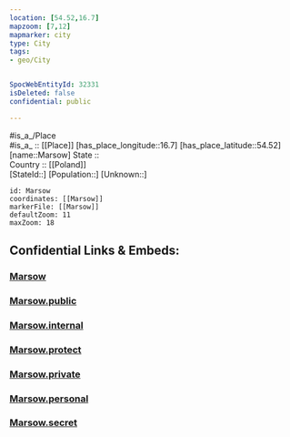 ```yaml
---
location: [54.52,16.7] 
mapzoom: [7,12] 
mapmarker: city 
type: City
tags:
- geo/City


SpocWebEntityId: 32331
isDeleted: false
confidential: public

---
```

#is_a_/Place  
#is_a_ :: [[Place]] 
[has_place_longitude::16.7] 
[has_place_latitude::54.52] 
[name::Marsow] 
State ::  
Country :: [[Poland]]  
[StateId::] 
[Population::] 
[Unknown::] 


```leaflet
id: Marsow
coordinates: [[Marsow]] 
markerFile: [[Marsow]] 
defaultZoom: 11 
maxZoom: 18
```


## Confidential Links & Embeds: 

### [Marsow](/_Standards/Earth/Continent/Europe/Europe~East/Poland/Provinces~Poland/West_Pomeranian/City/Marsow.md) 

### [Marsow.public](/_public/Earth/Continent/Europe/Europe~East/Poland/Provinces~Poland/West_Pomeranian/City/Marsow.public.md) 

### [Marsow.internal](/_internal/Earth/Continent/Europe/Europe~East/Poland/Provinces~Poland/West_Pomeranian/City/Marsow.internal.md) 

### [Marsow.protect](/_protect/Earth/Continent/Europe/Europe~East/Poland/Provinces~Poland/West_Pomeranian/City/Marsow.protect.md) 

### [Marsow.private](/_private/Earth/Continent/Europe/Europe~East/Poland/Provinces~Poland/West_Pomeranian/City/Marsow.private.md) 

### [Marsow.personal](/_personal/Earth/Continent/Europe/Europe~East/Poland/Provinces~Poland/West_Pomeranian/City/Marsow.personal.md) 

### [Marsow.secret](/_secret/Earth/Continent/Europe/Europe~East/Poland/Provinces~Poland/West_Pomeranian/City/Marsow.secret.md)

